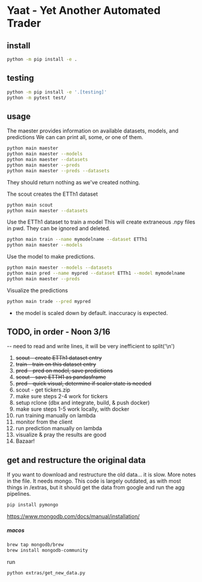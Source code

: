 # Yaat - Yet Another Automated Trader
## install
```sh
python -m pip install -e . 
```

## testing
```sh
python -m pip install -e '.[testing]'
python -m pytest test/ 
```

## usage

The maester provides information on available datasets, models, and predictions
We can can print all, some, or one of them.
```sh
python main maester
python main maester --models
python main maester --datasets
python main maester --preds
python main maester --preds --datasets
```

They should return nothing as we've created nothing.

The scout creates the ETTh1 dataset

```sh
python main scout
python main maester --datasets
```

Use the ETTh1 dataset to train a model
This will create extraneous .npy files in pwd.
They can be ignored and deleted.

```sh
python main train --name mymodelname --dataset ETTh1
python main maester --models
```

Use the model to make predictions.

```sh
python main maester --models --datasets
python main pred --name mypred --dataset ETTh1 --model mymodelname
python main maester --preds
```

Visualize the predictions
```sh
python main trade --pred mypred
```

* the model is scaled down by default. inaccuracy is expected.

## TODO, in order - Noon 3/16

-- need to read and write lines, it will be very inefficient to split('\n')

1. ~~scout - create ETTh1 dataset entry~~
2. ~~train - train on this dataset entry~~
3. ~~pred - pred on model, save predictions~~
4. ~~scout - save ETTH1 as pandasframe~~
5. ~~pred - quick visual, determine if scaler state is needed~~
6. scout - get tickers.zip
7. make sure steps 2-4 work for tickers
8. setup rclone (dbx and integrate, build, & push docker)
9. make sure steps 1-5 work locally, with docker
10. run training manually on lambda
11. monitor from the client
12. run prediction manually on lambda
13. visualize & pray the results are good
14. Bazaar!

## get and restructure the original data
If you want to download and restructure the old data... it is slow.
More notes in the file. It needs mongo. This code is largely outdated,
as with most things in /extras, but it should get the data from google
and run the agg pipelines.
```sh
pip install pymongo
```
https://www.mongodb.com/docs/manual/installation/
##### macos

```sh
brew tap mongodb/brew
brew install mongodb-community
```

run
```sh
python extras/get_new_data.py
```
